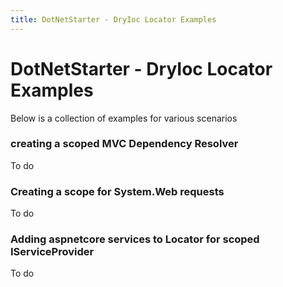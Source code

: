 ```yaml
---
title: DotNetStarter - DryIoc Locator Examples
---
```

# DotNetStarter - DryIoc Locator Examples

Below is a collection of examples for various scenarios

### creating a scoped MVC Dependency Resolver
To do

### Creating a scope for System.Web requests
To do

### Adding aspnetcore services to Locator for scoped IServiceProvider
To do